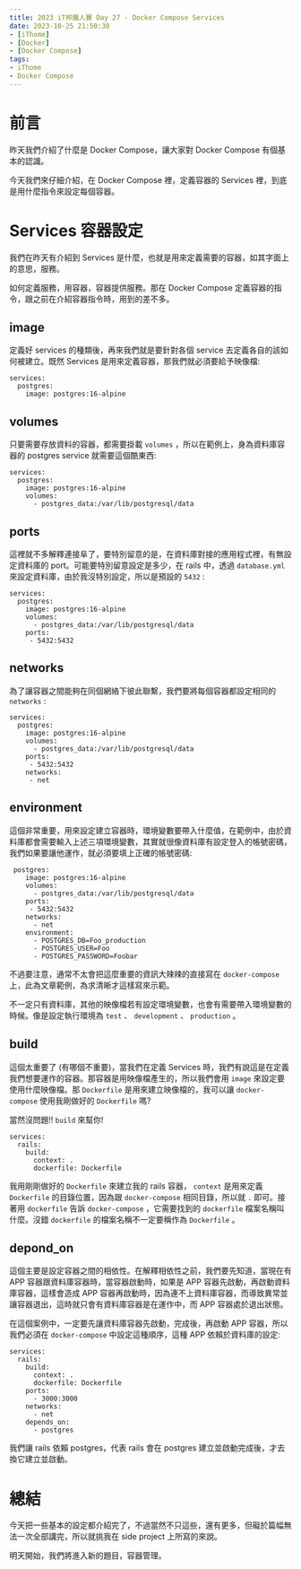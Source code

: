 ```yaml
---
title: 2023 iT邦鐵人賽 Day 27 - Docker Compose Services
date: 2023-10-25 21:50:30
- [iThome]
- [Docker]
- [Docker Compose]
tags: 
- iThome
- Docker Compose
---
```

# 前言

昨天我們介紹了什麼是 Docker Compose，讓大家對 Docker Compose 有個基本的認識。

今天我們來仔細介紹，在 Docker Compose 裡，定義容器的 Services 裡，到底是用什麼指令來設定每個容器。

<!-- more -->

# Services 容器設定

我們在昨天有介紹到 Services 是什麼，也就是用來定義需要的容器，如其字面上的意思，服務。

如何定義服務，用容器，容器提供服務。那在 Docker Compose 定義容器的指令，跟之前在介紹容器指令時，用到的差不多。

## image

定義好 services 的種類後，再來我們就是要針對各個 service 去定義各自的該如何被建立。既然 Services 是用來定義容器，那我們就必須要給予映像檔:

```docker
services:
  postgres:
    image: postgres:16-alpine
```

## volumes

只要需要存放資料的容器，都需要掛載 `volumes` ，所以在範例上，身為資料庫容器的 postgres service 就需要這個酷東西:

```docker
services:
  postgres:
    image: postgres:16-alpine
    volumes:
      - postgres_data:/var/lib/postgresql/data
```

## ports

這裡就不多解釋連接阜了，要特別留意的是，在資料庫對接的應用程式裡，有無設定資料庫的 port。可能要特別留意設定是多少，在 rails 中，透過 `database.yml` 來設定資料庫，由於我沒特別設定，所以是預設的 `5432` :

```docker
services:
  postgres:
    image: postgres:16-alpine
    volumes:
      - postgres_data:/var/lib/postgresql/data
    ports:
     - 5432:5432
```

## networks

為了讓容器之間能夠在同個網絡下彼此聯繫，我們要將每個容器都設定相同的 `networks` :

```docker
services:
  postgres:
    image: postgres:16-alpine
    volumes:
      - postgres_data:/var/lib/postgresql/data
    ports:
     - 5432:5432
    networks:
     - net
```

## environment

這個非常重要，用來設定建立容器時，環境變數要帶入什麼值，在範例中，由於資料庫都會需要輸入上述三項環境變數，其實就很像資料庫有設定登入的帳號密碼，我們如果要讓他運作，就必須要填上正確的帳號密碼:

```docker
 postgres:
    image: postgres:16-alpine
    volumes:
      - postgres_data:/var/lib/postgresql/data
    ports:
     - 5432:5432
    networks:
      - net
    environment:
      - POSTGRES_DB=Foo_production
      - POSTGRES_USER=Foo
      - POSTGRES_PASSWORD=Foobar
```

不過要注意，通常不太會把這麼重要的資訊大辣辣的直接寫在 `docker-compose` 上，此為文章範例，為求清晰才這樣寫來示範。

不一定只有資料庫，其他的映像檔若有設定環境變數，也會有需要帶入環境變數的時候。像是設定執行環境為 `test` 、 `development` 、 `production` 。

## build

這個太重要了 (有哪個不重要)，當我們在定義 Services 時，我們有說這是在定義我們想要運作的容器。那容器是用映像檔產生的，所以我們會用 `image` 來設定要使用什麼映像檔。那 `Dockerfile` 是用來建立映像檔的，我可以讓 `docker-compose` 使用我剛做好的 `Dockerfile` 嗎? 

當然沒問題!! `build` 來幫你!

```docker
services:
  rails:
    build:
      context: .
      dockerfile: Dockerfile
```

我用剛剛做好的 `Dockerfile` 來建立我的 rails 容器， `context` 是用來定義 `Dockerfile` 的目錄位置，因為跟 `docker-compose` 相同目錄，所以就 `.` 即可。接著用 `dockerfile` 告訴 `docker-compose` ，它需要找到的 `dockerfile` 檔案名稱叫什麼。沒錯 `dockerfile` 的檔案名稱不一定要稱作為 `Dockerfile` 。

## depond_on

這個主要是設定容器之間的相依性。在解釋相依性之前，我們要先知道，當現在有 APP 容器跟資料庫容器時，當容器啟動時，如果是 APP 容器先啟動，再啟動資料庫容器，這樣會造成 APP 容器再啟動時，因為連不上資料庫容器，而導致異常並讓容器退出，這時就只會有資料庫容器是在運作中，而 APP 容器處於退出狀態。

在這個案例中，一定要先讓資料庫容器先啟動，完成後，再啟動 APP 容器，所以我們必須在 `docker-compose` 中設定這種順序，這種 APP 依賴於資料庫的設定:

```docker
services:
  rails:
    build:
      context: .
      dockerfile: Dockerfile
    ports:
      - 3000:3000
    networks:
      - net
    depends_on:
      - postgres
```

我們讓 rails 依賴 postgres，代表 rails 會在 postgres 建立並啟動完成後，才去換它建立並啟動。

# 總結

今天把一些基本的設定都介紹完了，不過當然不只這些，還有更多，但礙於篇幅無法一次全部講完，所以就挑我在 side project 上所寫的來說。

明天開始，我們將進入新的題目，容器管理。